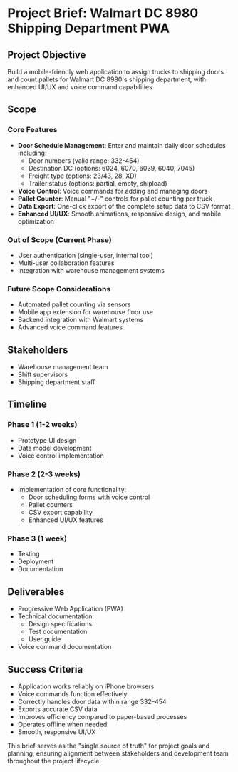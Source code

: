 
# Project Brief: Walmart DC 8980 Shipping Department PWA

## Project Objective
Build a mobile-friendly web application to assign trucks to shipping doors and count pallets for Walmart DC 8980's shipping department, with enhanced UI/UX and voice command capabilities.

## Scope
### Core Features
- **Door Schedule Management**: Enter and maintain daily door schedules including:
  - Door numbers (valid range: 332-454)
  - Destination DC (options: 6024, 6070, 6039, 6040, 7045)
  - Freight type (options: 23/43, 28, XD)
  - Trailer status (options: partial, empty, shipload)
- **Voice Control**: Voice commands for adding and managing doors
- **Pallet Counter**: Manual "+/-" controls for pallet counting per truck
- **Data Export**: One-click export of the complete setup data to CSV format
- **Enhanced UI/UX**: Smooth animations, responsive design, and mobile optimization

### Out of Scope (Current Phase)
- User authentication (single-user, internal tool)
- Multi-user collaboration features
- Integration with warehouse management systems

### Future Scope Considerations
- Automated pallet counting via sensors
- Mobile app extension for warehouse floor use
- Backend integration with Walmart systems
- Advanced voice command features

## Stakeholders
- Warehouse management team
- Shift supervisors
- Shipping department staff

## Timeline
### Phase 1 (1-2 weeks)
- Prototype UI design
- Data model development
- Voice control implementation

### Phase 2 (2-3 weeks)
- Implementation of core functionality:
  - Door scheduling forms with voice control
  - Pallet counters
  - CSV export capability
  - Enhanced UI/UX features

### Phase 3 (1 week)
- Testing
- Deployment
- Documentation

## Deliverables
- Progressive Web Application (PWA)
- Technical documentation:
  - Design specifications
  - Test documentation
  - User guide
- Voice command documentation

## Success Criteria
- Application works reliably on iPhone browsers
- Voice commands function effectively
- Correctly handles door data within range 332–454
- Exports accurate CSV data
- Improves efficiency compared to paper-based processes
- Operates offline when needed
- Smooth, responsive UI/UX

This brief serves as the "single source of truth" for project goals and planning, ensuring alignment between stakeholders and development team throughout the project lifecycle.
